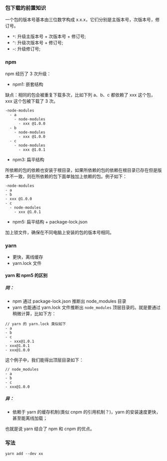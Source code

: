 ### 包下载的前置知识

一个包的版本号基本由三位数字构成 x.x.x，它们分别是主版本号，次版本号，修订号。

* `*`: 升级主版本号 + 次版本号 + 修订号;
* `^`: 升级次版本号 + 修订号;
* `~`: 升级修订号;

### npm

npm 经历了 3 次升级：

* npm1: 嵌套结构

缺点：相同的包会被重复下载多次，比如下列 a、b、c 都依赖了 xxx 这个包，xxx 这个包被下载了 3 次。

```
-node-modules
  - a
    - node-modules
      - xxx @1.0.0
  - b
    - node-modules
      - xxx @1.0.0
  - c
    - node-modules
      - xxx @1.0.1
```

* npm3: 扁平结构

所依赖的包的依赖也安装于根目录，如果所依赖的包的依赖在根目录已存在但是版本不一致，则在所依赖的包下面单独加上依赖的包。例子如下：

```
-node-modules
- a
- b
- xxx @1.0.0
- c
  - node-modules
    - xxx @1.0.1
```

* npm5: 扁平结构 + package-lock.json

加上锁文件，确保在不同电脑上安装的包的版本号相同。

### yarn

* 更快，离线缓存
* yarn.lock 文件

#### yarn 和 npm5 的区别

##### 同：

* npm 通过 package-lock.json 推断出 node_modules 目录
* yarn 也能通过 yarn.lock 文件推断出 `node_modules` 顶层目录的。就是要通过稍微计算，比如下方：

```
// yarn 的 yarn.lock 类似如下
- a
- b
- c
  - xxx@1.0.1
- xxx@1.0.1
- xxx@1.0.0
```

这个例子中，我们能得出顶层目录如下：

```
// node_modules
- a
- b
- c
- xxx@1.0.0
```

##### 异：

* 依赖于 yarn 的缓存机制(类似 cnpm 的引用机制？)，yarn 的安装速度更快，甚至能离线加载；

也就是说 yarn 结合了 npm 和 cnpm 的优点。

### 写法

```
yarn add --dev xx
```

